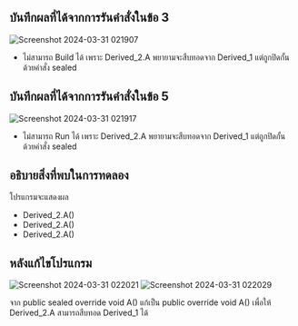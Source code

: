 ## บันทึกผลที่ได้จากการรันคำสั่งในข้อ 3

![Screenshot 2024-03-31 021907](https://github.com/ironmanwin1/03376836-OOP-2566-Lab-11/assets/144198724/7fcf8655-02ef-4289-8f70-c4dc02fe9fe7)


- ไม่สามารถ Build ได้ เพราะ Derived_2.A พยายามจะสืบทอดจาก Derived_1 แต่ถูกปิดกั้นด้วยคำสั่ง sealed

## บันทึกผลที่ได้จากการรันคำสั่งในข้อ 5

![Screenshot 2024-03-31 021917](https://github.com/ironmanwin1/03376836-OOP-2566-Lab-11/assets/144198724/fc89b748-9bdb-4e36-9f1a-dca54daaf24f)


- ไม่สามารถ Run ได้ เพราะ Derived_2.A พยายามจะสืบทอดจาก Derived_1 แต่ถูกปิดกั้นด้วยคำสั่ง sealed


## อธิบายสิ่งที่พบในการทดลอง

โปรแกรมจะแสดงผล 

- Derived_2.A()
- Derived_2.A()
- Derived_2.A()


## หลังแก้ไขโปรแกรม 

![Screenshot 2024-03-31 022021](https://github.com/ironmanwin1/03376836-OOP-2566-Lab-11/assets/144198724/d677e3d0-76ae-4449-9534-77b5e947c6ff)
![Screenshot 2024-03-31 022029](https://github.com/ironmanwin1/03376836-OOP-2566-Lab-11/assets/144198724/8eea8521-d7c8-4592-956a-34e63c61412b)


จาก public sealed override void A() แก้เป็น public override void A() เพื่อให้ Derived_2.A สามารถสืบทอด Derived_1 ได้
